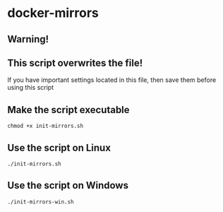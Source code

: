 # docker-mirrors

## Warning! 

## This script overwrites the file!

If you have important settings located in this file, then save them before using this script

## Make the script executable

```
chmod +x init-mirrors.sh
```

## Use the script on Linux

```
./init-mirrors.sh
```

## Use the script on Windows

```
./init-mirrors-win.sh
```

